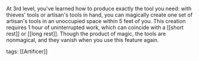 At 3rd level, you've learned how to produce exactly the tool you need: with thieves' tools or artisan's tools in hand, you can magically create one set of artisan's tools in an unoccupied space within 5 feet of you. This creation requires 1 hour of uninterrupted work, which can coincide with a [[short rest]] or [[long rest]]. Though the product of magic, the tools are nonmagical, and they vanish when you use this feature again.

tags: [[Artificer]]